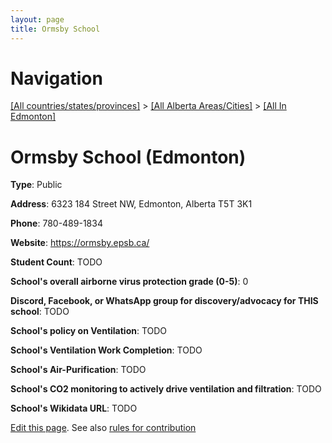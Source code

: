 ```yaml
---
layout: page
title: Ormsby School
---
```

# Navigation

[[All countries/states/provinces]](../../..) > [[All Alberta Areas/Cities]](../..) > [[All In Edmonton]](..)

# Ormsby School (Edmonton)

**Type**: Public

**Address**: 6323 184 Street NW, Edmonton, Alberta T5T 3K1

**Phone**: 780-489-1834

**Website**: <https://ormsby.epsb.ca/>

**Student Count**: TODO

**School's overall airborne virus protection grade (0-5)**: 0

**Discord, Facebook, or WhatsApp group for discovery/advocacy for THIS school**: TODO

**School's policy on Ventilation**: TODO

**School's Ventilation Work Completion**: TODO

**School's Air-Purification**: TODO

**School's CO2 monitoring to actively drive ventilation and filtration**: TODO

**School's Wikidata URL**: TODO


[Edit this page](https://github.com/ventilate-schools/AB/edit/main/./Edmonton/Ormsby_School.md). See also [rules for contribution](../../../contribution-rules/)